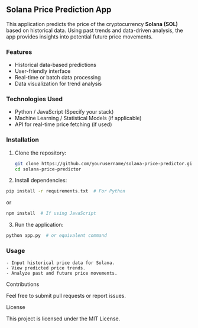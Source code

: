 
## Solana Price Prediction App

This application predicts the price of the cryptocurrency **Solana (SOL)** based on historical data. Using past trends and data-driven analysis, the app provides insights into potential future price movements.

### Features
- Historical data-based predictions
- User-friendly interface
- Real-time or batch data processing
- Data visualization for trend analysis

### Technologies Used
- Python / JavaScript (Specify your stack)
- Machine Learning / Statistical Models (if applicable)
- API for real-time price fetching (if used)

### Installation
1. Clone the repository:
   ```bash
   git clone https://github.com/yourusername/solana-price-predictor.git
   cd solana-price-predictor

2.	Install dependencies:
   ```bash
pip install -r requirements.txt  # For Python
```
or
   ```bash
npm install  # If using JavaScript
```

3.	Run the application:
   ```bash
python app.py  # or equivalent command
```

### Usage
	- Input historical price data for Solana.
	- View predicted price trends.
	- Analyze past and future price movements.

Contributions

Feel free to submit pull requests or report issues.

License

This project is licensed under the MIT License.

